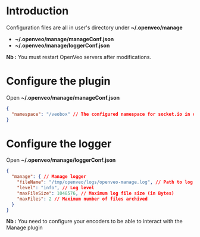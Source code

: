 # Introduction

Configuration files are all in user's directory under **~/.openveo/manage**

- **~/.openveo/manage/manageConf.json**
- **~/.openveo/manage/loggerConf.json**

**Nb :** You must restart OpenVeo servers after modifications.

# Configure the plugin

Open **~/.openveo/manage/manageConf.json**

```json
{
  "namespace": "/veobox" // The configured namespace for socket.io in order to initialize the dialog with encoders
}
```

# Configure the logger

Open **~/.openveo/manage/loggerConf.json**

```json
{
  "manage": { // Manage logger
    "fileName": "/tmp/openveo/logs/openveo-manage.log", // Path to log file
	"level": "info", // Log level
	"maxFileSize": 1048576, // Maximum log file size (in Bytes)
	"maxFiles": 2 // Maximum number of files archived
  }
}
```



**Nb :** You need to configure your encoders to be able to interact with the Manage plugin
